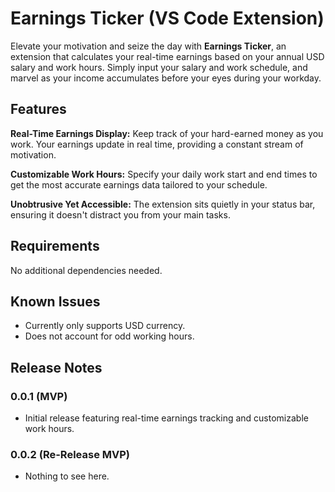 # Earnings Ticker (VS Code Extension)

Elevate your motivation and seize the day with **Earnings Ticker**, an extension that calculates your real-time earnings based on your annual USD salary and work hours. Simply input your salary and work schedule, and marvel as your income accumulates before your eyes during your workday.

## Features

**Real-Time Earnings Display:** Keep track of your hard-earned money as you work. Your earnings update in real time, providing a constant stream of motivation.

**Customizable Work Hours:** Specify your daily work start and end times to get the most accurate earnings data tailored to your schedule.

**Unobtrusive Yet Accessible:** The extension sits quietly in your status bar, ensuring it doesn't distract you from your main tasks.

## Requirements

No additional dependencies needed.

## Known Issues

- Currently only supports USD currency.
- Does not account for odd working hours.

## Release Notes

### 0.0.1 (MVP)

- Initial release featuring real-time earnings tracking and customizable work hours.

### 0.0.2 (Re-Release MVP)

- Nothing to see here.

